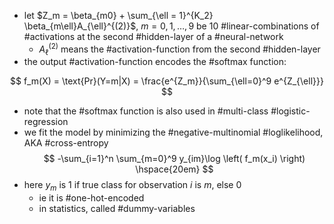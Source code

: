 - let $Z_m = \beta_{m0} + \sum_{\ell = 1}^{K_2} \beta_{m\ell}A_{\ell}^{(2)}$, $m=0, 1, \dots, 9$ be 10 #linear-combinations of #activations at the second #hidden-layer of a #neural-network 
	- $A_{\ell}^{(2)}$ means the #activation-function from the second #hidden-layer 
- the output #activation-function encodes the #softmax function:

$$
f_m(X) = \text{Pr}(Y=m|X) = \frac{e^{Z_m}}{\sum_{\ell=0}^9 e^{Z_{\ell}}}
$$
- note that the #softmax function is also used in #multi-class #logistic-regression 
- we fit the model by minimizing the #negative-multinomial #loglikelihood, AKA #cross-entropy
  $$
 -\sum_{i=1}^n \sum_{m=0}^9 y_{im}\log \left( f_m(x_i) \right) \hspace{20em}
 $$
 - here $y_m$ is 1 if true class for observation $i$ is $m$, else 0
	 - ie it is #one-hot-encoded
	 - in statistics, called #dummy-variables 